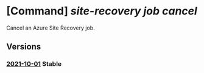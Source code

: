 # [Command] _site-recovery job cancel_

Cancel an Azure Site Recovery job.

## Versions

### [2021-10-01](/Resources/mgmt-plane/L3N1YnNjcmlwdGlvbnMve30vcmVzb3VyY2Vncm91cHMve30vcHJvdmlkZXJzL21pY3Jvc29mdC5yZWNvdmVyeXNlcnZpY2VzL3ZhdWx0cy97fS9yZXBsaWNhdGlvbmpvYnMve30vY2FuY2Vs/2021-10-01.xml) **Stable**

<!-- mgmt-plane /subscriptions/{}/resourcegroups/{}/providers/microsoft.recoveryservices/vaults/{}/replicationjobs/{}/cancel 2021-10-01 -->
